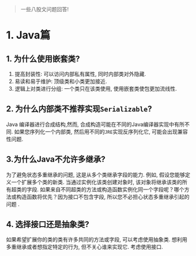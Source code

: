 > 一些八股文问题回答!

# 1. Java篇

## 1. 为什么使用嵌套类?

1. 提高封装性: 可以访问内部私有属性, 同时内部类对外隐藏.
2. 易读和易于维护: 顶级类和小类更加接近.
3. 逻辑上对类进行分组: 一个类只在该类使用, 使用嵌套类使包更加流线性.

## 2. 为什么内部类不推荐实现`Serializable`?

Java 编译器进行合成结构,然而, 合成构造可能在不同的Java编译器实现中有所不同. 如果您序列化一个内部类, 然后用不同的`JRE`实现反序列化它, 可能会出现兼容性问题.

## 3.为什么Java不允许多继承?

为了避免状态多重继承的问题, 这是从多个类继承字段的能力. 例如, 假设您能够定义一个扩展多个类的新类. 当通过实例化该类创建对象时, 该对象将继承该类的所有超类的字段. 如果来自不同超类的方法或构造函数实例化同一个字段呢？哪个方法或构造函数将优先？因为接口不包含字段, 所以您不必担心状态多重继承引起的问题 .

## 4. 选择接口还是抽象类?

如果希望扩展你的类的类有许多共同的方法或字段, 可以考虑使用抽象类. 想利用多重继承或者想指定特定的行为, 但不关心谁来实现它. 考虑使用接口.